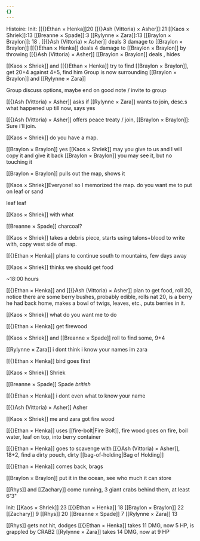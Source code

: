 ```yaml
---
{}
---
```

Histoire:
	Init:
	[[{}Ethan × Henka]]20
	[[{}Ash (Vittoria) × Asher]]:21
	[[Kaos × Shriek]]:13
	[[Breanne × Spade]]:3
	[[Rylynne × Zara]]:13
	[[Braylon × Braylon]]: 18
	.
	[[{}Ash (Vittoria) × Asher]] deals 3 damage to [[Braylon × Braylon]]
	[[{}Ethan × Henka]] deals 4 damage to [[Braylon × Braylon]] by throwing [[{}Ash (Vittoria) × Asher]]
	[[Braylon × Braylon]] deals , hides

[[Kaos × Shriek]] and [[{}Ethan × Henka]] try to find [[Braylon × Braylon]], get 20+4 against 4+5, find him
Group is now surrounding [[Braylon × Braylon]] and [[Rylynne × Zara]]

Group discuss options, maybe end on good note / invite to group

[[{}Ash (Vittoria) × Asher]] asks if [[Rylynne × Zara]] wants to join, desc.s what happened up till now, says yes

[[{}Ash (Vittoria) × Asher]] offers peace treaty / join, [[Braylon × Braylon]]: Sure i'll join.

[[Kaos × Shriek]] do you have a map.

[[Braylon × Braylon]] yes
[[Kaos × Shriek]] may you give to us and I will copy it and give it back
[[Braylon × Braylon]] you may see it, but no touching it

[[Braylon × Braylon]] pulls out the map, shows it

[[Kaos × Shriek]]Everyone! so I memorized the map. do you want me to put on leaf or sand

leaf leaf

[[Kaos × Shriek]] with what

[[Breanne × Spade]] charcoal?

[[Kaos × Shriek]] takes a debris piece, starts using talons+blood to write with, copy west side of map.

[[{}Ethan × Henka]] plans to continue south to mountains, few days away

[[Kaos × Shriek]] thinks we should get food

~18:00 hours

[[{}Ethan × Henka]] and [[{}Ash (Vittoria) × Asher]] plan to get food, roll 20, notice there are some berry bushes, probably edible, rolls nat 20, is a berry he had back home, makes a bowl of twigs, leaves, etc., puts berries in it.

[[Kaos × Shriek]] what do you want me to do

[[{}Ethan × Henka]] get firewood

[[Kaos × Shriek]] and [[Breanne × Spade]] roll to find some, 9+4

[[Rylynne × Zara]] i dont think i know your names im zara

[[{}Ethan × Henka]] bird goes first

[[Kaos × Shriek]] Shriek

[[Breanne × Spade]] Spade *british*

[[{}Ethan × Henka]] i dont even what to know your name

[[{}Ash (Vittoria) × Asher]] Asher

[[Kaos × Shriek]] me and zara got fire wood

[[{}Ethan × Henka]] uses [[fire-bolt|Fire Bolt]], fire wood goes on fire, boil water, leaf on top, into berry container

[[{}Ethan × Henka]] goes to scavenge with [[{}Ash (Vittoria) × Asher]], 18+2, find a dirty pouch, dirty [[bag-of-holding|Bag of Holding]]

[[{}Ethan × Henka]] comes back, brags

[[Braylon × Braylon]] put it in the ocean, see who much it can store

[[Rhys]] and [[Zachary]] come running, 3 giant crabs behind them, at least 6'3"

Init:
[[Kaos × Shriek]] 23
[[{}Ethan × Henka]] 18
[[Braylon × Braylon]] 22
[[Zachary]] 9
[[Rhys]] 20
[[Breanne × Spade]] 7
[[Rylynne × Zara]] 13

[[Rhys]] gets not hit, dodges
[[{}Ethan × Henka]] takes 11 DMG, now 5 HP, is grappled by CRAB2
[[Rylynne × Zara]] takes 14 DMG, now at 9 HP
